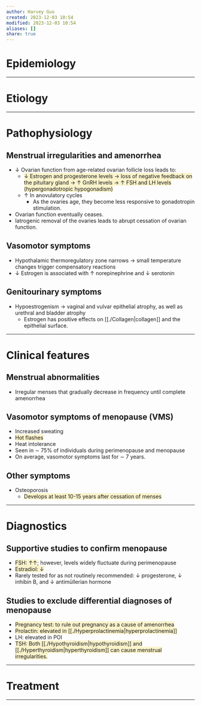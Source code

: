 ```yaml
---
author: Harvey Guo
created: 2023-12-03 10:54
modified: 2023-12-03 10:54
aliases: []
share: true
---
```

# Epidemiology


---
# Etiology


---
# Pathophysiology
## Menstrual irregularities and amenorrhea
- ↓ Ovarian function from age-related ovarian follicle loss leads to:
	- <span style="background:rgba(240, 200, 0, 0.2)">↓ Estrogen and progesterone levels → loss of negative feedback on the pituitary gland → ↑ GnRH levels → ↑ FSH and LH levels (hypergonadotropic hypogonadism)</span>
	- ↑ In anovulatory cycles 
		- As the ovaries age, they become less responsive to gonadotropin stimulation.
- Ovarian function eventually ceases.
- Iatrogenic removal of the ovaries leads to abrupt cessation of ovarian function.
## Vasomotor symptoms
- Hypothalamic thermoregulatory zone narrows → small temperature changes trigger compensatory reactions
- ↓ Estrogen is associated with ↑ norepinephrine and ↓ serotonin
## Genitourinary symptoms
- Hypoestrogenism → vaginal and vulvar epithelial atrophy, as well as urethral and bladder atrophy
	- Estrogen has positive effects on [[./Collagen|collagen]] and the epithelial surface.

---
# Clinical features
## Menstrual abnormalities
- Irregular menses that gradually decrease in frequency until complete amenorrhea
## Vasomotor symptoms of menopause (VMS)
- Increased sweating
- <span style="background:rgba(240, 200, 0, 0.2)">Hot flashes</span>
- Heat intolerance
- Seen in ∼ 75% of individuals during perimenopause and menopause
- On average, vasomotor symptoms last for ∼ 7 years.
## Other symptoms
- Osteoporosis
	- <span style="background:rgba(240, 200, 0, 0.2)">Develops at least 10-15 years after cessation of menses</span>

---
# Diagnostics
## Supportive studies to confirm menopause
- <span style="background:rgba(240, 200, 0, 0.2)">FSH: ↑↑</span>; however, levels widely fluctuate during perimenopause
- <span style="background:rgba(240, 200, 0, 0.2)">Estradiol: ↓ </span>
- Rarely tested for as not routinely recommended: ↓ progesterone, ↓ inhibin B, and ↓ antimüllerian hormone
## Studies to exclude differential diagnoses of menopause
- <span style="background:rgba(240, 200, 0, 0.2)">Pregnancy test: to rule out pregnancy as a cause of amenorrhea</span>
- <span style="background:rgba(240, 200, 0, 0.2)">Prolactin: elevated in [[./Hyperprolactinemia|hyperprolactinemia]]</span>
- LH: elevated in POI
- <span style="background:rgba(240, 200, 0, 0.2)">TSH: Both [[./Hypothyroidism|hypothyroidism]] and [[./Hyperthyroidism|hyperthyroidism]] can cause menstrual irregularities.</span>

---
# Treatment


---
